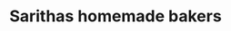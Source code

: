 ---
title: "Sarithas homemade bakers"
url: /thiruvananthapuram/sarithas-homemade-bakers/
shop: bakery
---